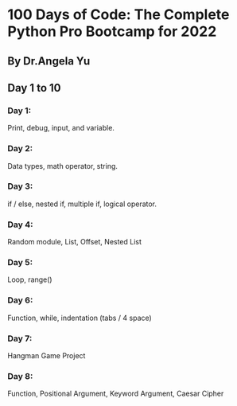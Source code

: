 # 100 Days of Code: The Complete Python Pro Bootcamp for 2022
## By Dr.Angela Yu

## Day 1 to 10

### Day 1:
Print, debug, input, and variable.

### Day 2:
Data types, math operator, string.

### Day 3:
if / else, nested if, multiple if, logical operator.

### Day 4:
Random module, List, Offset, Nested List

### Day 5:
Loop, range()

### Day 6:
Function, while, indentation (tabs / 4 space)

### Day 7:
Hangman Game Project

### Day 8:
Function, Positional Argument, Keyword Argument, Caesar Cipher